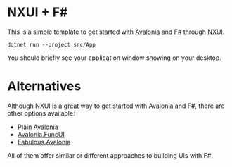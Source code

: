 # NXUI + F#

This is a simple template to get started with [Avalonia](https://avaloniaui.net/) and [F#](https://fsharp.org/) through [NXUI](https://github.com/wieslawsoltes/NXUI).

```
dotnet run --project src/App
```

You should briefly see your application window showing on your desktop.

# Alternatives

Although NXUI is a great way to get started with Avalonia and F#, there are other options available:

- Plain [Avalonia](https://avaloniaui.net/)
- [Avalonia.FuncUI](https://github.com/fsprojects/Avalonia.FuncUI)
- [Fabulous.Avalonia](https://github.com/fabulous-dev/Fabulous.Avalonia)

All of them offer similar or different approaches to building UIs with F#.
